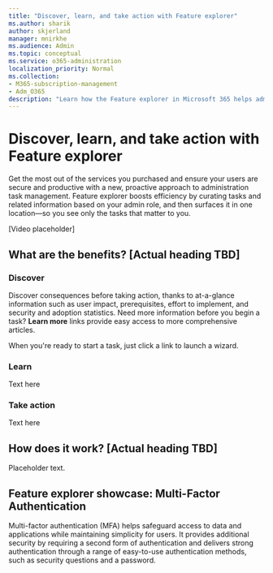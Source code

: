 ```yaml
---
title: "Discover, learn, and take action with Feature explorer"
ms.author: sharik
author: skjerland
manager: mnirkhe
ms.audience: Admin
ms.topic: conceptual
ms.service: o365-administration
localization_priority: Normal
ms.collection: 
- M365-subscription-management
- Adm_O365
description: "Learn how the Feature explorer in Microsoft 365 helps admins discover, learn, and take action."
---
```


# Discover, learn, and take action with Feature explorer

Get the most out of the services you purchased and ensure your users are secure and productive with a new, proactive approach to administration task management. Feature explorer boosts efficiency by curating tasks and related information based on your admin role, and then surfaces it in one location&mdash;so you see only the tasks that matter to you.

[Video placeholder]

## What are the benefits? [Actual heading TBD]

### Discover

Discover consequences before taking action, thanks to at-a-glance information such as user impact, prerequisites, effort to implement, and security and adoption statistics. Need more information before you begin a task? <b>Learn more</b> links provide easy access to more comprehensive articles.

When you're ready to start a task, just click a link to launch a wizard.

### Learn

Text here

### Take action

Text here

## How does it work? [Actual heading TBD]

Placeholder text.

## Feature explorer showcase: Multi-Factor Authentication

Multi-factor authentication (MFA) helps safeguard access to data and applications while maintaining simplicity for users. It provides additional security by requiring a second form of authentication and delivers strong authentication through a range of easy-to-use authentication methods, such as security questions and a password.
